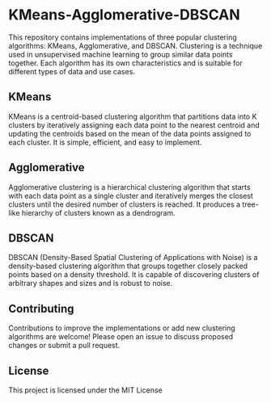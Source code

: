 # KMeans-Agglomerative-DBSCAN

This repository contains implementations of three popular clustering algorithms: KMeans, Agglomerative, and DBSCAN. Clustering is a technique used in unsupervised machine learning to group similar data points together. Each algorithm has its own characteristics and is suitable for different types of data and use cases.

## KMeans

KMeans is a centroid-based clustering algorithm that partitions data into K clusters by iteratively assigning each data point to the nearest centroid and updating the centroids based on the mean of the data points assigned to each cluster. It is simple, efficient, and easy to implement.


## Agglomerative

Agglomerative clustering is a hierarchical clustering algorithm that starts with each data point as a single cluster and iteratively merges the closest clusters until the desired number of clusters is reached. It produces a tree-like hierarchy of clusters known as a dendrogram.


## DBSCAN

DBSCAN (Density-Based Spatial Clustering of Applications with Noise) is a density-based clustering algorithm that groups together closely packed points based on a density threshold. It is capable of discovering clusters of arbitrary shapes and sizes and is robust to noise.


## Contributing
Contributions to improve the implementations or add new clustering algorithms are welcome! Please open an issue to discuss proposed changes or submit a pull request.

## License
This project is licensed under the MIT License 
